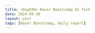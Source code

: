 ```yaml
---
title: <Day036> Naver Boostcamp AI Tech
date: 2024-09-30
layout: post
tags: [Naver Boostcamp, daily report]
---
```

